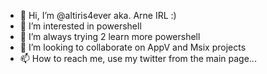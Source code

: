- 👋 Hi, I’m @altiris4ever aka. Arne IRL :)
- 👀 I’m interested in powershell
- 🌱 I’m always trying 2 learn more powershell
- 💞️ I’m looking to collaborate on AppV and Msix projects
- 📫 How to reach me, use my twitter from the main page...

<!---
altiris4ever/altiris4ever is a ✨ special ✨ repository because its `README.md` (this file) appears on your GitHub profile.
You can click the Preview link to take a look at your changes.
--->
